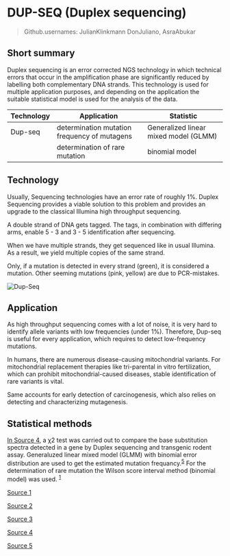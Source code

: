 # DUP-SEQ (Duplex sequencing)
> Github.usernames: JulianKlinkmann DonJuliano, AsraAbukar

## Short summary
Duplex sequencing is an error corrected NGS technology in which technical errors that occur in the amplification phase are significantly reduced by labelling both complementary DNA strands. This technology is used for multiple application purposes, and depending on the application the suitable statistical model is used for the analysis of the data. 

Technology  | Application | Statistic
------------- | -------------|----------
Dup-seq  | determination mutation frequency of mutagens | Generalized linear mixed model (GLMM) 
 || determination of rare mutation | binomial model


## Technology

Usually, Sequencing technologies have an error rate of roughly 1%. Duplex Sequencing provides a viable solution to this problem 
and provides an upgrade to the classical Illumina high throughput sequencing. 

A double strand of DNA gets tagged. The tags, in combination with differing arms, enable 5 - 3 and 3 - 5 identification after sequencing.


When we have multiple strands, they get sequenced like in usual Illumina. As a result, we yield multiple copies of the same strand. 

Only, if a mutation is detected in every strand (green), it is considered a mutation. Other seeming mutations (pink, yellow) are due to PCR-mistakes. 

![Dup-Seq](https://www.pnas.org/cms/10.1073/pnas.1208715109/asset/b789bfa6-b7db-4840-9d39-71b822433de4/assets/graphic/pnas.1208715109fig01.jpeg)


## Application

As high throughput sequencing comes with a lot of noise, it is very hard to identify allele variants with low frequencies (under 1%).
Therefore, Dup-seq is useful for every application, which requires to detect low-frequency mutations. 

In humans, there are numerous disease-causing mitochondrial variants. For mitochondrial replacement therapies like tri-parental in vitro fertilization, which can prohibit mitochondrial-caused diseases, stable identification of rare variants is vital. 

Same accounts for early detection of carcinogenesis, which also relies on detecting and characterizing mutagenesis. 


## Statistical methods

[In Source 4](https://www.ncbi.nlm.nih.gov/pmc/articles/PMC7776782/), a χ2 test was carried out to compare the base substitution spectra detected in a gene by Duplex sequencing and transgenic rodent assay.
Generaluzed linear mixed model (GLMM) with binomial error distribution are used to get the estimated mutation frequancy.<sup>[5](https://bmcgenomics.biomedcentral.com/articles/10.1186/s12864-022-08752-w)</sup> 
For the determination of rare mutation the Wilson score interval method (binomial model) was used. <sup>[1](https://www.pnas.org/doi/full/10.1073/pnas.1208715109)</sup>





[Source 1](https://www.pnas.org/doi/full/10.1073/pnas.1208715109)

[Source 2](https://link.springer.com/content/pdf/10.1186/s13059-016-1039-4.pdf)

[Source 3](https://www.ncbi.nlm.nih.gov/pmc/articles/PMC5714827/)

[Source 4](https://www.ncbi.nlm.nih.gov/pmc/articles/PMC7776782/)

[Source 5](https://bmcgenomics.biomedcentral.com/articles/10.1186/s12864-022-08752-w)

